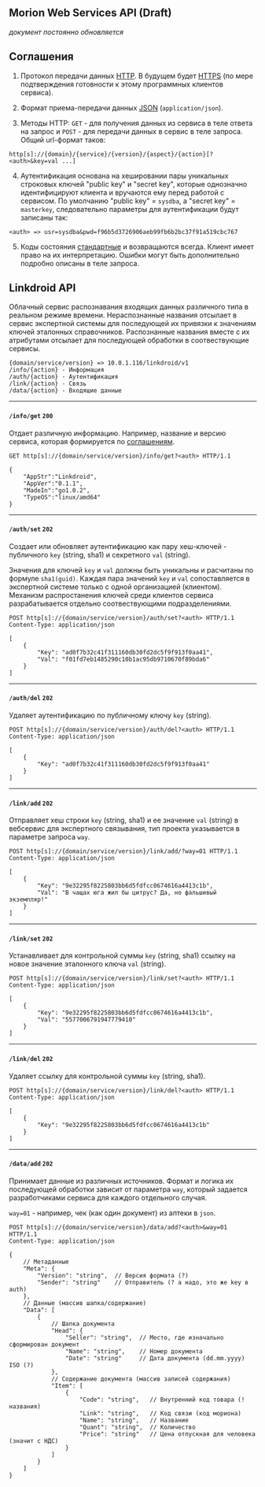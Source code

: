 ## Morion Web Services API (Draft)

*документ постоянно обновляется*

<!--
	 ######   #######  ##    ## ##     ## 
	##    ## ##     ## ###   ## ##     ## 
	##       ##     ## ####  ## ##     ## 
	##       ##     ## ## ## ## ##     ## 
	##       ##     ## ##  ####  ##   ##  
	##    ## ##     ## ##   ###   ## ##   
	 ######   #######  ##    ##    ###    
-->

## Соглашения 

1. Протокол передачи данных [HTTP](http://ru.wikipedia.org/wiki/HTTP). В будущем будет [HTTPS](http://ru.wikipedia.org/wiki/HTTPS) (по мере подтверждения готовности к этому программных клиентов сервиса).

2. Формат приема-передачи данных [JSON](http://json.org/) (`application/json`).

3. Методы HTTP: `GET` - для получения данных из сервиса в теле ответа на запрос и `POST` - для передачи данных в сервис в теле запроса. Общий url-формат таков:

  `http[s]://{domain}/{service}/{version}/{aspect}/{action}[?<auth>&key=val ...]`

4. Аутентификация основана на хешировании пары уникальных строковых ключей "public key" и "secret key", которые однозначно идентифицируют клиента и вручаются ему перед работой с сервисом. По умолчанию "public key" = `sysdba`, а "secret key" = `masterkey`, следовательно параметры для аутентификации будут записаны так:
  
  `<auth> => usr=sysdba&pwd=f96b5d3726906aeb99fb6b2bc37f91a519cbc767`
 
5. Коды состояния [стандартные](http://en.wikipedia.org/wiki/List_of_HTTP_status_codes) и возвращаются всегда. Клиент имеет право на их интерпретацию. Ошибки могут быть дополнительно подробно описаны в теле запроса.

## Linkdroid API

Облачный сервис распознавания входящих данных различного типа в реальном режиме времени. Нераспознанные названия отсылает в сервис экспертной системы для последующей их привязки к значениям ключей эталонных справочников. Распознанные названия вместе с их атрибутами отсылает для последующей обработки в соотвествующие сервисы.

```
{domain/service/version} => 10.0.1.116/linkdroid/v1
/info/{action} - Информация
/auth/{action} - Аутентификация
/link/{action} - Связь
/data/{action} - Входящие данные
```

<!--
	#### ##    ## ########  #######  
	 ##  ###   ## ##       ##     ## 
	 ##  ####  ## ##       ##     ## 
	 ##  ## ## ## ######   ##     ## 
	 ##  ##  #### ##       ##     ## 
	 ##  ##   ### ##       ##     ## 
	#### ##    ## ##        #######  
-->
***
#### `/info/get`  `200`

Отдает различную информацию. Например, название и версию сервиса, которая формируется по [соглашениям](http://semver.org/).

```
GET http[s]://{domain/service/version}/info/get?<auth> HTTP/1.1
```

```
{
	"AppStr":"Linkdroid",
	"AppVer":"0.1.1",
	"MadeIn":"go1.0.2",
	"TypeOS":"linux/amd64"
}
```
<!--
	   ###    ##     ## ######## ##     ## 
	  ## ##   ##     ##    ##    ##     ## 
	 ##   ##  ##     ##    ##    ##     ## 
	##     ## ##     ##    ##    ######### 
	######### ##     ##    ##    ##     ## 
	##     ## ##     ##    ##    ##     ## 
	##     ##  #######     ##    ##     ## 
-->
***
#### `/auth/set` `202`

Создает или обновляет аутентификацию как пару хеш-ключей - публичного `key` (string, sha1) и секретного `val` (string).

Значения для ключей `key` и `val` должны быть уникальны и расчитаны по формуле `sha1(guid)`. Каждая пара значений `key` и `val` сопоставляется в экспертной системе только с одной организацией (клиентом). Механизм распростанения ключей среди клиентов сервиса разрабатывается отдельно соотвествующими подразделениями.


```
POST http[s]://{domain/service/version}/auth/set?<auth> HTTP/1.1
Content-Type: application/json

[
	{
		"Key": "ad0f7b32c41f311160db30fd2dc5f9f913f0aa41",
		"Val": "f01fd7eb1485290c10b1ac95db9710670f89bda6"
	}
]
```

***
#### `/auth/del` `202`
Удаляет аутентификацию по публичному ключу `key` (string).

```
POST http[s]://{domain/service/version}/auth/del?<auth> HTTP/1.1
Content-Type: application/json

[
	{
		"Key": "ad0f7b32c41f311160db30fd2dc5f9f913f0aa41"
	}
]
```
<!--
	##       #### ##    ## ##    ## 
	##        ##  ###   ## ##   ##  
	##        ##  ####  ## ##  ##   
	##        ##  ## ## ## #####    
	##        ##  ##  #### ##  ##   
	##        ##  ##   ### ##   ##  
	######## #### ##    ## ##    ## 
-->
***
#### `/link/add` `202`

Отправляет хеш строки `key` (string, sha1) и ее значение `val` (string) в вебсервис для экспертного связывания, тип проекта указывается в параметре запроса `way`.


```
POST http[s]://{domain/service/version}/link/add/?way=01 HTTP/1.1
Content-Type: application/json

[
	{
		"Key": "9e32295f8225803bb6d5fdfcc0674616a4413c1b",
		"Val": "В чащах юга жил бы цитрус? Да, но фальшивый экземпляр!"
	}
]
```

***
#### `/link/set` `202`

Устанавливает для контрольной суммы `key` (string, sha1) ссылку на новое значение эталонного ключа `val` (string).

```
POST http[s]://{domain/service/version}/link/set?<auth> HTTP/1.1
Content-Type: application/json

[
	{
		"Key": "9e32295f8225803bb6d5fdfcc0674616a4413c1b",
		"Val": "5577006791947779410"
	}
]
```

***
#### `/link/del` `202`
	
Удаляет ссылку для контрольной суммы `key` (string, sha1).

```
POST http[s]://{domain/service/version}/link/del?<auth> HTTP/1.1
Content-Type: application/json

[
	{
	 	"Key": "9e32295f8225803bb6d5fdfcc0674616a4413c1b"
	}
]
```
<!--
	########     ###    ########    ###    
	##     ##   ## ##      ##      ## ##   
	##     ##  ##   ##     ##     ##   ##  
	##     ## ##     ##    ##    ##     ## 
	##     ## #########    ##    ######### 
	##     ## ##     ##    ##    ##     ## 
	########  ##     ##    ##    ##     ## 
-->
***
#### `/data/add` `202`

Принимает данные из различных источников. Формат и логика их последующей обработки зависит от параметра `way`, который задается разработчиками сервиса для каждого отдельного случая.

`way=01` - например, чек (как один документ) из аптеки в `json`.


```
POST http[s]://{domain/service/version}/data/add?<auth>&way=01 HTTP/1.1
Content-Type: application/json

{
	// Метаданные
	"Meta": {
		"Version": "string",  // Версия формата (?)
		"Sender": "string"    // Отправитель (? а надо, это же key в auth)
	},
	// Данные (массив шапка/содержание)
	"Data": [
		{
			// Шапка документа
			"Head": {
				"Seller": "string",  // Место, где изначально сформирован документ
				"Name": "string",    // Номер документа
				"Date": "string"     // Дата документа (dd.mm.yyyy) ISO (?)
			},
			// Содержание документа (массив записей содержания)
			"Item": [
				{
					"Code": "string",   // Внутренний код товара (! названия)
					"Link": "string",   // Код связи (код мориона)
	 				"Name": "string",   // Название
					"Quant": "string",  // Количество
					"Price": "string"   // Цена отпускная для человека (значит с НДС)
				}
			]
		}
	]
}
```